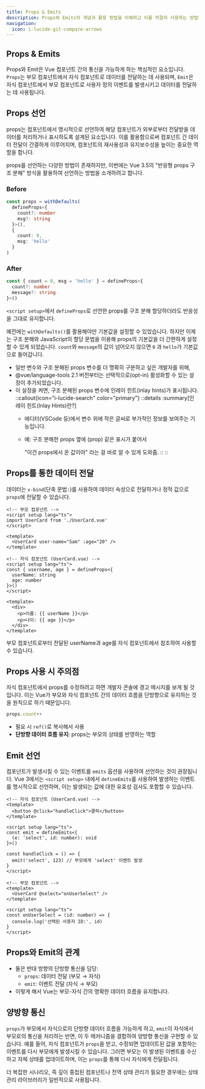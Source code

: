 ```yaml
---
title: Props & Emits
description: Props와 Emits의 개념과 활용 방법을 이해하고 이를 적절히 사용하는 방법에 대해 알아봅니다.
navigation:
  icon: i-lucide-git-compare-arrows
---
```


## Props & Emits
Props와 Emit은 Vue 컴포넌트 간의 통신을 가능하게 하는 핵심적인 요소입니다. `Props`는 부모 컴포넌트에서 자식 컴포넌트로 데이터를 전달하는 데 사용되며,
`Emit`은 자식 컴포넌트에서 부모 컴포넌트로 사용자 정의 이벤트를 발생시키고 데이터를 전달하는 데 사용됩니다.

## Props 선언
props는 컴포넌트에서 명시적으로 선언하여 해당 컴포넌트가 외부로부터 전달받을 데이터를 처리하거나 표시하도록 설계된 요소입니다. 이를 활용함으로써 컴포넌트 간 데이터 전달이 간결하게 이루어지며, 컴포넌트의 재사용성과 유지보수성을 높이는 중요한 역할을 합니다.

props를 선언하는 다양한 방법이 존재하지만, 이번에는 Vue 3.5의 "반응형 props 구조 분해" 방식을 활용하여 선언하는 방법을 소개하려고 합니다.

### Before
```typescript
const props = withDefaults(
  defineProps<{
    count?: number
    msg?: string
  }>(),
  {
    count: 0,
    msg: 'hello'
  }
)
```
### After
```typescript
const { count = 0, msg = 'hello' } = defineProps<{
  count?: number
  message?: string
}>()
```
`<script setup>`에서 `defineProps`로 선언한 props를 구조 분해 할당하더라도 반응성을 그대로 유지합니다.

예전에는 `withDefaults()`를 활용해야만 기본값을 설정할 수 있었습니다. 하지만 이제는 구조 분해와 JavaScript의 할당 문법을 이용해 props의 기본값을 더 간편하게 설정할 수 있게 되었습니다.
`count`와 `message`의 값이 넘어오지 않으면 `0` 과 `hello`가 기본값으로 들어갑니다.
- 일반 변수와 구조 분해된 props 변수를 더 명확히 구분하고 싶은 개발자를 위해,
- @vue/language-tools 2.1 버전부터는 선택적으로(opt-in) 활성화할 수 있는 설정이 추가되었습니다.
- 이 설정을 켜면, 구조 분해된 props 변수에 인레이 힌트(inlay hints)가 표시됩니다.
::callout{icon="i-lucide-search" color="primary"}
  ::details
    :summary[인레이 힌트(Inlay Hints)란?]
    - 에디터(VSCode 등)에서 변수 위에 작은 글씨로 부가적인 정보를 보여주는 기능입니다.
    - 예: 구조 분해한 props 옆에 (prop) 같은 표시가 붙어서
      
      "이건 props에서 온 값이야" 라는 걸 바로 알 수 있게 도와줌.
  ::
::

## Props를 통한 데이터 전달
데이터는 `v-bind`(단축 문법`:`)를 사용하여 데이터 속성으로 전달하거나 정적 값으로 `props`에 전달할 수 있습니다.
```vue
<!-- 부모 컴포넌트 -->
<script setup lang="ts">
import UserCard from './UserCard.vue'
</script>

<template>
  <UserCard user-name="Sam" :age="20" />
</template>

<!-- 자식 컴포넌트 (UserCard.vue) -->
<script setup lang="ts">
const { username, age } = defineProps<{
  userName: string
  age: number
}>()
</script>

<template>
  <div>
    <p>이름: {{ userName }}</p>
    <p>나이: {{ age }}</p>
  </div>
</template>
```
부모 컴포넌트로부터 전달된 userName과 age를 자식 컴포넌트에서 참조하여 사용할 수 있습니다.

## Props 사용 시 주의점
자식 컴포넌트에서 props를 수정하려고 하면 개발자 콘솔에 경고 메시지를 보게 될 것입니다. 이는 Vue가 부모와 자식 컴포넌트 간의 데이터 흐름을 단방향으로 유지하는 것을 원칙으로 하기 때문입니다.
```javascript
props.count++ 
```
- 필요 시 `ref()`로 복사해서 사용
- **단방향 데이터 흐름 유지**: props는 부모의 상태를 반영하는 역할

## Emit 선언
컴포넌트가 발생시킬 수 있는 이벤트를 `emits` 옵션을 사용하여 선언하는 것이 권장됩니다. Vue 3에서는 `<script setup>` 내에서 `defineEmits`를 사용하여 발생하는 이벤트를 명시적으로 선언하며, 이는 발생되는 값에 대한 유효성 검사도 포함할 수 있습니다.

```vue
<!-- 자식 컴포넌트 (UserCard.vue) -->
<template>
  <button @click="handleClick">클릭</button>
</template>

<script setup lang="ts">
const emit = defineEmits<{
  (e: 'select', id: number): void
}>()

const handleClick = () => {
  emit('select', 123) // 부모에게 'select' 이벤트 발생
}
</script>
```
```vue
<!-- 부모 컴포넌트 -->
<template>
  <UserCard @select="onUserSelect" />
</template>

<script setup lang="ts">
const onUserSelect = (id: number) => {
  console.log('선택된 사용자 ID:', id)
}
</script>
```

## Props와 Emit의 관계
- 둘은 반대 방향의 단방향 통신을 담당:
  - `props`: 데이터 전달 (부모 → 자식)
  - `emit`: 이벤트 전달 (자식 → 부모)
- 이렇게 해서 Vue는 부모-자식 간의 명확한 데이터 흐름을 유지합니다.

## 양방향 통신
`props`가 부모에서 자식으로의 단방향 데이터 흐름을 가능하게 하고, `emit`이 자식에서 부모로의 통신을 처리하는 반면, 이 두 메커니즘을 결합하여 양방향 통신을 구현할 수 있습니다. 예를 들어, 자식 컴포넌트가 `props`을 받고, 수정되면 업데이트된 값을 포함하는 이벤트를 다시 부모에게 발생시킬 수 있습니다. 그러면 부모는 이 발생된 이벤트를 수신하고 자체 상태를 업데이트하며, 이는 `props`를 통해 다시 자식에게 전달됩니다.

더 복잡한 시나리오, 즉 깊이 중첩된 컴포넌트나 전역 상태 관리가 필요한 경우에는 상태 관리 라이브러리가 일반적으로 사용됩니다.
